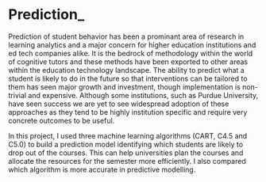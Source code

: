 # Prediction_
Prediction of student behavior has been a prominant area of research in learning analytics and a major concern for higher education institutions and ed tech companies alike. It is the bedrock of methodology within the world of cognitive tutors and these methods have been exported to other areas within the education technology landscape. The ability to predict what a student is likely to do in the future so that interventions can be tailored to them has seen major growth and investment, though implementation is non-trivial and expensive. Although some institutions, such as Purdue University, have seen success we are yet to see widespread adoption of these approaches as they tend to be highly institution specific and require very concrete outcomes to be useful.

In this project, I used three machine learning algorithms (CART, C4.5 and C5.0) to build a prediction model identifying which students are likely to drop out of the courses. This can help universities plan the courses and allocate the resources for the semester more efficiently. I also compared which algorithm is more accurate in predictive modelling.
